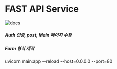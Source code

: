 # FAST API Service

![docs](https://raw.githubusercontent.com/pozuhtuhv/0000_imgstorage/main/005_fastapi_form.png)

##### Auth 인증, post, Main 페이지 수정
##### Form 형식 제작


uvicorn main:app --reload --host=0.0.0.0 --port=80